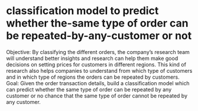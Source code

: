# classification model to predict whether the-same type of order can be repeated-by-any-customer or not
Objective: By classifying the different orders, the company’s research team will understand better insights and research can help them make good decisions on setting prices for customers in different regions. This kind of research also helps companies to understand from which type of customers and in which type of regions the orders can be repeated by customers.   Goal: Given the order transaction details, build a classification model which can predict whether the same type of order can be repeated by any customer or no chance that the same type of order cannot be repeated by any customer.
